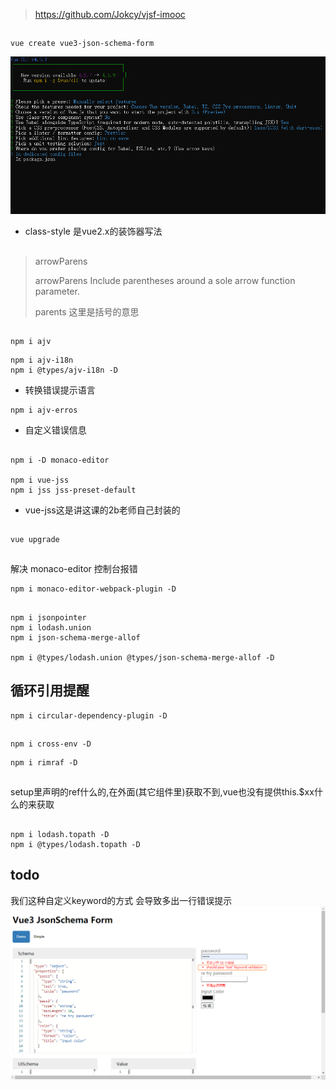 >https://github.com/Jokcy/vjsf-imooc

##
```shell script
vue create vue3-json-schema-form
```
![](assets/00vue%20create.png)
+ class-style 是vue2.x的装饰器写法

##
>arrowParens
>
>arrowParens Include parentheses around a sole arrow function parameter.
>
>parents 这里是括号的意思

##
```shell script
npm i ajv
```
```shell script
npm i ajv-i18n
npm i @types/ajv-i18n -D
```
+ 转换错误提示语言

```shell script
npm i ajv-erros
```
+ 自定义错误信息

##
```shell script
npm i -D monaco-editor

npm i vue-jss
npm i jss jss-preset-default
```
+ vue-jss这是讲这课的2b老师自己封装的

##
```shell script
vue upgrade
```

##
解决 monaco-editor 控制台报错
```shell script
npm i monaco-editor-webpack-plugin -D
```

##
```shell script
npm i jsonpointer
npm i lodash.union
npm i json-schema-merge-allof

npm i @types/lodash.union @types/json-schema-merge-allof -D
```

## 循环引用提醒
```shell script
npm i circular-dependency-plugin -D
```
##
```shell script
npm i cross-env -D
```
```shell script
npm i rimraf -D
```

##
setup里声明的ref什么的,在外面(其它组件里)获取不到,vue也没有提供this.$xx什么的来获取

##
```shell script
npm i lodash.topath -D
npm i @types/lodash.topath -D
```

## todo
我们这种自定义keyword的方式 会导致多出一行错误提示
![](dev-doc/todo/自定义keyword问题.png)
